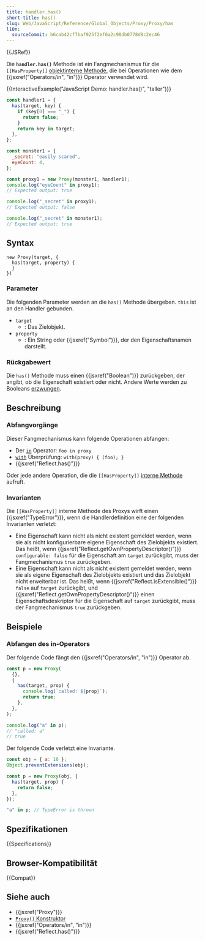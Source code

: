 ```yaml
---
title: handler.has()
short-title: has()
slug: Web/JavaScript/Reference/Global_Objects/Proxy/Proxy/has
l10n:
  sourceCommit: b6cab42cf7baf925f2ef6a2c98db0778d9c2ec46
---
```


{{JSRef}}

Die **`handler.has()`** Methode ist ein Fangmechanismus für die `[[HasProperty]]` [objektinterne Methode](/de/docs/Web/JavaScript/Reference/Global_Objects/Proxy#object_internal_methods), die bei Operationen wie dem {{jsxref("Operators/in", "in")}} Operator verwendet wird.

{{InteractiveExample("JavaScript Demo: handler.has()", "taller")}}

```js interactive-example
const handler1 = {
  has(target, key) {
    if (key[0] === "_") {
      return false;
    }
    return key in target;
  },
};

const monster1 = {
  _secret: "easily scared",
  eyeCount: 4,
};

const proxy1 = new Proxy(monster1, handler1);
console.log("eyeCount" in proxy1);
// Expected output: true

console.log("_secret" in proxy1);
// Expected output: false

console.log("_secret" in monster1);
// Expected output: true
```

## Syntax

```js-nolint
new Proxy(target, {
  has(target, property) {
  }
})
```

### Parameter

Die folgenden Parameter werden an die `has()` Methode übergeben. `this` ist an den Handler gebunden.

- `target`
  - : Das Zielobjekt.
- `property`
  - : Ein String oder {{jsxref("Symbol")}}, der den Eigenschaftsnamen darstellt.

### Rückgabewert

Die `has()` Methode muss einen {{jsxref("Boolean")}} zurückgeben, der angibt, ob die Eigenschaft existiert oder nicht. Andere Werte werden zu Booleans [erzwungen](/de/docs/Web/JavaScript/Reference/Global_Objects/Boolean#boolean_coercion).

## Beschreibung

### Abfangvorgänge

Dieser Fangmechanismus kann folgende Operationen abfangen:

- Der [`in`](/de/docs/Web/JavaScript/Reference/Operators/in) Operator: `foo in proxy`
- [`with`](/de/docs/Web/JavaScript/Reference/Statements/with) Überprüfung: `with(proxy) { (foo); }`
- {{jsxref("Reflect.has()")}}

Oder jede andere Operation, die die `[[HasProperty]]` [interne Methode](/de/docs/Web/JavaScript/Reference/Global_Objects/Proxy#object_internal_methods) aufruft.

### Invarianten

Die `[[HasProperty]]` interne Methode des Proxys wirft einen {{jsxref("TypeError")}}, wenn die Handlerdefinition eine der folgenden Invarianten verletzt:

- Eine Eigenschaft kann nicht als nicht existent gemeldet werden, wenn sie als nicht konfigurierbare eigene Eigenschaft des Zielobjekts existiert. Das heißt, wenn {{jsxref("Reflect.getOwnPropertyDescriptor()")}} `configurable: false` für die Eigenschaft am `target` zurückgibt, muss der Fangmechanismus `true` zurückgeben.
- Eine Eigenschaft kann nicht als nicht existent gemeldet werden, wenn sie als eigene Eigenschaft des Zielobjekts existiert und das Zielobjekt nicht erweiterbar ist. Das heißt, wenn {{jsxref("Reflect.isExtensible()")}} `false` auf `target` zurückgibt, und {{jsxref("Reflect.getOwnPropertyDescriptor()")}} einen Eigenschaftsdeskriptor für die Eigenschaft auf `target` zurückgibt, muss der Fangmechanismus `true` zurückgeben.

## Beispiele

### Abfangen des in-Operators

Der folgende Code fängt den {{jsxref("Operators/in", "in")}} Operator ab.

```js
const p = new Proxy(
  {},
  {
    has(target, prop) {
      console.log(`called: ${prop}`);
      return true;
    },
  },
);

console.log("a" in p);
// "called: a"
// true
```

Der folgende Code verletzt eine Invariante.

```js example-bad
const obj = { a: 10 };
Object.preventExtensions(obj);

const p = new Proxy(obj, {
  has(target, prop) {
    return false;
  },
});

"a" in p; // TypeError is thrown
```

## Spezifikationen

{{Specifications}}

## Browser-Kompatibilität

{{Compat}}

## Siehe auch

- {{jsxref("Proxy")}}
- [`Proxy()` Konstruktor](/de/docs/Web/JavaScript/Reference/Global_Objects/Proxy/Proxy)
- {{jsxref("Operators/in", "in")}}
- {{jsxref("Reflect.has()")}}
